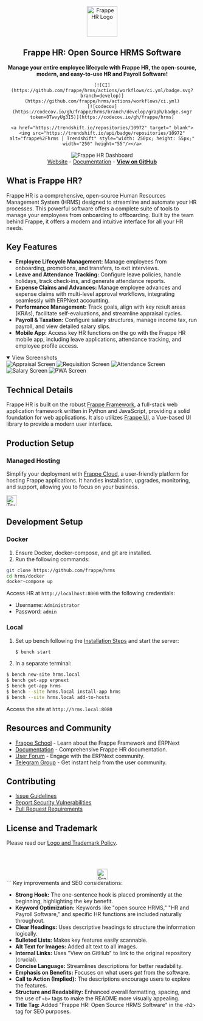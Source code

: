 <div align="center">
    <a href="https://frappe.io/hr">
        <img src=".github/frappe-hr-logo.png" height="80px" width="80px" alt="Frappe HR Logo">
    </a>
    <h2>Frappe HR: Open Source HRMS Software</h2>
    <p align="center">
        <b>Manage your entire employee lifecycle with Frappe HR, the open-source, modern, and easy-to-use HR and Payroll Software!</b>
    </p>

    [![CI](https://github.com/frappe/hrms/actions/workflows/ci.yml/badge.svg?branch=develop)](https://github.com/frappe/hrms/actions/workflows/ci.yml)
    [![codecov](https://codecov.io/gh/frappe/hrms/branch/develop/graph/badge.svg?token=0TwvyUg3I5)](https://codecov.io/gh/frappe/hrms)

    <a href="https://trendshift.io/repositories/10972" target="_blank"><img src="https://trendshift.io/api/badge/repositories/10972" alt="frappe%2Fhrms | Trendshift" style="width: 250px; height: 55px;" width="250" height="55"/></a>
</div>

<div align="center">
    <img src=".github/hrms-hero.png" alt="Frappe HR Dashboard"/>
</div>

<div align="center">
    <a href="https://frappe.io/hr">Website</a>
    -
    <a href="https://docs.frappe.io/hr/introduction">Documentation</a>
    -
    <a href="https://github.com/frappe/hrms"><b>View on GitHub</b></a>
</div>

## What is Frappe HR?

Frappe HR is a comprehensive, open-source Human Resources Management System (HRMS) designed to streamline and automate your HR processes.  This powerful software offers a complete suite of tools to manage your employees from onboarding to offboarding.  Built by the team behind Frappe, it offers a modern and intuitive interface for all your HR needs.

## Key Features

*   **Employee Lifecycle Management:** Manage employees from onboarding, promotions, and transfers, to exit interviews.
*   **Leave and Attendance Tracking:** Configure leave policies, handle holidays, track check-ins, and generate attendance reports.
*   **Expense Claims and Advances:** Manage employee advances and expense claims with multi-level approval workflows, integrating seamlessly with ERPNext accounting.
*   **Performance Management:** Track goals, align with key result areas (KRAs), facilitate self-evaluations, and streamline appraisal cycles.
*   **Payroll & Taxation:** Configure salary structures, manage income tax, run payroll, and view detailed salary slips.
*   **Mobile App:** Access key HR functions on the go with the Frappe HR mobile app, including leave applications, attendance tracking, and employee profile access.

<details open>
<summary>View Screenshots</summary>
    <img src=".github/hrms-appraisal.png" alt="Appraisal Screen"/>
    <img src=".github/hrms-requisition.png" alt="Requisition Screen"/>
    <img src=".github/hrms-attendance.png" alt="Attendance Screen"/>
    <img src=".github/hrms-salary.png" alt="Salary Screen"/>
    <img src=".github/hrms-pwa.png" alt="PWA Screen"/>
</details>

## Technical Details

Frappe HR is built on the robust [Frappe Framework](https://github.com/frappe/frappe), a full-stack web application framework written in Python and JavaScript, providing a solid foundation for web applications. It also utilizes [Frappe UI](https://github.com/frappe/frappe-ui), a Vue-based UI library to provide a modern user interface.

## Production Setup

### Managed Hosting

Simplify your deployment with [Frappe Cloud](https://frappecloud.com), a user-friendly platform for hosting Frappe applications. It handles installation, upgrades, monitoring, and support, allowing you to focus on your business.

<div>
    <a href="https://frappecloud.com/hrms/signup" target="_blank">
        <picture>
            <source media="(prefers-color-scheme: dark)" srcset="https://frappe.io/files/try-on-fc-white.png">
            <img src="https://frappe.io/files/try-on-fc-black.png" alt="Try on Frappe Cloud" height="28" />
        </picture>
    </a>
</div>

## Development Setup

### Docker

1.  Ensure Docker, docker-compose, and git are installed.
2.  Run the following commands:

```bash
git clone https://github.com/frappe/hrms
cd hrms/docker
docker-compose up
```

Access HR at `http://localhost:8000` with the following credentials:

*   Username: `Administrator`
*   Password: `admin`

### Local

1.  Set up bench following the [Installation Steps](https://frappeframework.com/docs/user/en/installation) and start the server:
    ```bash
    $ bench start
    ```
2.  In a separate terminal:

```bash
$ bench new-site hrms.local
$ bench get-app erpnext
$ bench get-app hrms
$ bench --site hrms.local install-app hrms
$ bench --site hrms.local add-to-hosts
```

Access the site at `http://hrms.local:8080`

## Resources and Community

*   [Frappe School](https://frappe.school) - Learn about the Frappe Framework and ERPNext
*   [Documentation](https://docs.frappe.io/hr) - Comprehensive Frappe HR documentation.
*   [User Forum](https://discuss.erpnext.com/) - Engage with the ERPNext community.
*   [Telegram Group](https://t.me/frappehr) - Get instant help from the user community.

## Contributing

*   [Issue Guidelines](https://github.com/frappe/erpnext/wiki/Issue-Guidelines)
*   [Report Security Vulnerabilities](https://erpnext.com/security)
*   [Pull Request Requirements](https://github.com/frappe/erpnext/wiki/Contribution-Guidelines)

## License and Trademark

Please read our [Logo and Trademark Policy](TRADEMARK_POLICY.md).

<br />
<br />
<div align="center" style="padding-top: 0.75rem;">
    <a href="https://frappe.io" target="_blank">
        <picture>
            <source media="(prefers-color-scheme: dark)" srcset="https://frappe.io/files/Frappe-white.png">
            <img src="https://frappe.io/files/Frappe-black.png" alt="Frappe Technologies" height="28"/>
        </picture>
    </a>
</div>
```
Key improvements and SEO considerations:

*   **Strong Hook:** The one-sentence hook is placed prominently at the beginning, highlighting the key benefit.
*   **Keyword Optimization:**  Keywords like "open source HRMS," "HR and Payroll Software," and specific HR functions are included naturally throughout.
*   **Clear Headings:**  Uses descriptive headings to structure the information logically.
*   **Bulleted Lists:**  Makes key features easily scannable.
*   **Alt Text for Images:**  Added alt text to all images.
*   **Internal Links:**  Uses "View on GitHub" to link to the original repository (crucial).
*   **Concise Language:**  Streamlines descriptions for better readability.
*   **Emphasis on Benefits:**  Focuses on what users *get* from the software.
*   **Call to Action (Implied):** The descriptions encourage users to explore the features.
*   **Structure and Readability:** Enhanced overall formatting, spacing, and the use of `<b>` tags to make the README more visually appealing.
*   **Title Tag:** Added "Frappe HR: Open Source HRMS Software" in the `<h2>` tag for SEO purposes.